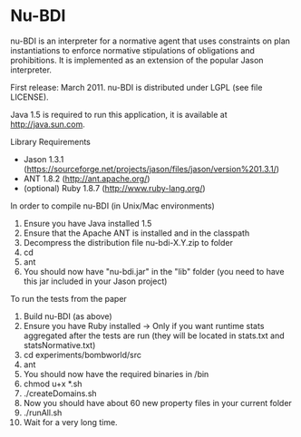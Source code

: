 # Nu-BDI

nu-BDI is an interpreter for a normative agent that uses constraints
on plan instantiations to enforce normative stipulations of obligations
and prohibitions. It is implemented as an extension of the popular
Jason interpreter. 

First release: March 2011.
nu-BDI is distributed under LGPL (see file LICENSE).

Java 1.5 is required to run this application, it is available 
at http://java.sun.com.

Library Requirements

- Jason 1.3.1 (https://sourceforge.net/projects/jason/files/jason/version%201.3.1/)
- ANT 1.8.2 (http://ant.apache.org/)
- (optional) Ruby 1.8.7 (http://www.ruby-lang.org/)

In order to compile nu-BDI (in Unix/Mac environments)

1. Ensure you have Java installed 1.5
2. Ensure that the Apache ANT is installed and in the classpath
3. Decompress the distribution file nu-bdi-X.Y.zip to folder <nu-BDI>
4. cd <nu-BDI>
5. ant
6. You should now have "nu-bdi.jar" in the "lib" folder (you need to have this jar included in your Jason project)

To run the tests from the paper

1. Build nu-BDI (as above)
2. Ensure you have Ruby installed 
  -> Only if you want runtime stats aggregated after the tests are run 
     (they will be located in stats.txt and statsNormative.txt)
3. cd experiments/bombworld/src
4. ant
5. You should now have the required binaries in <nu-bdi>/bin
6. chmod u+x *.sh
7. ./createDomains.sh
8. Now you should have about 60 new property files in your current folder
9. ./runAll.sh
10. Wait for a very long time.